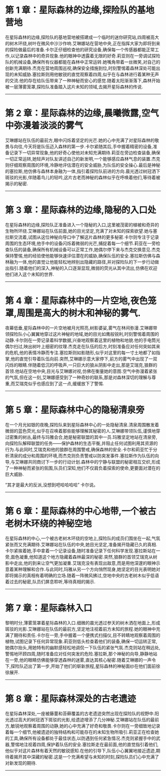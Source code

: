 # 第 1 章：星际森林的边缘,探险队的基地营地

在星际森林的边缘,探险队的基地营地被搭建成一个临时的迷你研究站,四周被高大的树木环绕,树叶在微风中沙沙作响.艾琳娜站在营地中央,正在指挥大家为即将到来的探险做最后的准备.卡尔正仔细检查他的研究设备,确保每一个传感器都能正常工作,以记录森林中的奇异现象.他的眼神中透露着无限的好奇.莉亚则在一旁调试探险队的机械设备,确保所有仪器都能在森林中正常运转.她嘴角带着一丝微笑,对自己的创新充满期待.杰克在营地周围巡视,确保安全措施到位,时刻警惕着森林深处可能出现的未知威胁.塞拉斯则用他敏锐的直觉观察着四周,似乎在与森林进行着某种无声的交流.他的存在给队伍带来了一种神秘而安心的感觉.随着太阳渐渐落下,森林开始被一层薄雾笼罩,探险队准备踏入这片未知的领域,去揭开星际森林的传说.

--------------------------------------------------

# 第 2 章：星际森林的边缘,晨曦微露,空气中弥漫着淡淡的雾气

艾琳娜站在队伍的最前方,眼中闪烁着坚定的光芒.她的心中充满了对星际森林的敬畏与向往,今天将是队伍迈入森林的第一步.卡尔紧随其后,手中握着精密的设备,准备记录下一切异常现象,他的好奇心使他对未知充满期待.莉亚在旁边检查装备,确保一切正常运转,她轻声对队友讲述自己的新发明,一个能够感应森林气息的装置.杰克则仔细观察周围的环境,冷静地评估潜在的安全威胁,为队伍的安全操心.最后是神秘的塞拉斯,他仿佛与森林本身融为一体,指引着探险队前进的方向.晨光透过树冠洒下斑驳的光影,伴随着鸟儿的轻吟,这片古老而神秘的森林似乎在呼唤着他们,等待着被揭示的秘密.

--------------------------------------------------

# 第 3 章：星际森林的边缘,隐秘的入口处

在星际森林的边缘,探险队正准备进入一个隐秘的入口,这里被茂密的植被和奇异的生物所环绕.艾琳娜站在队伍前面,她的目光坚定,充满了对未知的探索欲望.她与塞拉斯交流着,试图从这位神秘向导口中了解这片森林的更多秘密.卡尔则专注于记录周围的生态环境,他手中的设备闪烁着微弱的光芒,捕捉着每一个细节.莉亚在一旁检查队伍的装备,确保所有机械设备可以正常工作,她偶尔停下来与杰克交换意见.杰克保持警惕,他的经验使他能够快速评估潜在的威胁,确保队伍的安全.塞拉斯仿佛与森林融为一体,他的直觉让他能轻松地辨别出隐藏的路径,并对探险队的下一步行动做出指引.随着他们的深入,神秘的入口逐渐显现,微弱的荧光从其中流出,仿佛在欢迎他们进入这个未知的世界.

--------------------------------------------------

# 第 4 章：星际森林中的一片空地,夜色笼罩,周围是高大的树木和神秘的雾气.

夜幕低垂,星际森林中的一片空地被月光照亮,树影婆娑,雾气在林间弥漫.艾琳娜带领探险队小心翼翼地穿过这片神秘的地域,她的目光如鹰般锐利,时刻警惕着周围的动静.卡尔则在一旁记录着科学数据,兴奋地观察着这里的植物和地貌.他的手电筒光偶尔扫过,映出树叶上细密的纹理.杰克走在队伍的后方,时刻准备应对任何突如其来的危机,他的表情冷静而专注.塞拉斯则如影随形,似乎对这里的每一寸土地都了如指掌,他的直觉引导着队伍向前.突然,艾琳娜示意大家停下,前方的雾气中出现了一双闪烁的眼睛.伴随着低沉的呼吸声,一只巨大的狼从阴影中走出,那是艾瑞克,狼群的首领.他站在空地中央,目光与艾琳娜对视,仿佛在衡量她的意图.空气中弥漫着紧张的气氛,但在这一刻,艾琳娜感受到了一种奇妙的联系,那是对森林深切的理解与尊重,而艾瑞克似乎也感应到了这一点,缓缓放下了警惕.

--------------------------------------------------

# 第 5 章：星际森林中心的隐秘清泉旁

在一个月光如银的夜晚,探险队来到星际森林中心的一处隐秘清泉.清泉周围散发着微弱的蓝色荧光,似乎在召唤着那些能够理解其秘密的人.艾琳娜带领队伍,谨慎地穿过密集的树丛,最终与玛雅会合,她是秘密联盟的其中一员.玛雅坚定地站在清泉旁,向探险队解释联盟的任务——保护森林的生态平衡,并阻止任何试图利用其资源的行为.与此同时,艾瑞克和他的狼群在周围警戒,确保森林的安全.卡尔和莉亚忙于分析清泉的成分和周围的环境,而杰克则负责警戒以防突发事件.塞拉斯作为队伍的向导,与艾琳娜共同商讨下一步的行动计划.森林中的宁静与联盟的秘密相互交织,形成了一种神秘而紧张的氛围,队员们深知,他们不仅肩负着探索的使命,更要面对潜在的巨大威胁.

“其才是最大的反派,没想到吧哈哈哈哈” 卡尔说。

--------------------------------------------------

# 第 6 章：星际森林的中心地带,一个被古老树木环绕的神秘空地

在星际森林的中心,一个被古老树木环绕的空地上,探险队的成员们围坐在一起,气氛紧张而又充满期待.艾琳娜站在队伍的中央,她目光坚定,准备揭开隐藏已久的真相.卡尔紧挨着她,手中拿着一个记录设备,随时准备记录下任何科学发现.塞拉斯站在一旁,面色凝重,他知道这个地方隐藏着森林最深的秘密.突然,狼群的首领艾瑞克从树影中走出,他的到来让空气更加凝重.艾瑞克没有表现出敌意,而是用他深邃的眼神示意着某种理解和合作.与此同时,玛雅从另一个方向悄然现身,她坚定的目光表明她对即将揭示的真相有着明确的立场.随着一阵微风拂过,空地中央的古老树木似乎低语着过去的秘密,队员们屏息聆听,等待真相的揭示.

--------------------------------------------------

# 第 7 章：星际森林入口

黎明时分,薄雾笼罩着星际森林的入口.细微的晨光透过参天的树木洒在地面上,形成斑驳的光影.艾琳娜站在队伍的最前方,坚定地注视着前方未知的旅程.她的眼神中充满了期待和责任.卡尔在一旁,手中握着一个便携式扫描仪,目不转睛地观察着周围的植物,试图记录下任何异常现象.莉亚则低头检查着他们的装备,确保一切运转正常,她偶尔抬头,用她特有的幽默感轻松地调侃一下队伍的紧张气氛.杰克则站在稍远处,警惕地环顾四周,随时准备应对任何突发的危险.塞拉斯,那个神秘的向导,静静地站在一旁,他的眼睛仿佛能够穿透森林的迷雾,直达其核心秘密.随着艾琳娜的一声令下,探险队迈出了第一步,开始了他们的崭新旅程,星际森林的神秘面纱在他们面前徐徐展开.

--------------------------------------------------

# 第 8 章：星际森林深处的古老遗迹

在星际森林深处,一座被藤蔓和苔藓覆盖的古老遗迹突然出现在探险队的视野中.阳光透过高大的树冠洒下斑驳的光影,给遗迹增添了几分神秘.艾琳娜站在队伍的最前方,敏锐地观察着周围的动静,她的心中充满了好奇和敬畏.卡尔则在一旁细致地记录着每一个细节,他被遗迹的独特结构和可能存在的未知生物所吸引.莉亚正在检查她的工具,确保所有设备都处于最佳状态,以防遇到任何紧急情况.杰克则紧握手中的武器,警惕地注视着四周,保护着队伍的安全.塞拉斯走在最前面,他的直觉指引着他们,他似乎对这片森林有着天然的敏锐感知.在他的引导下,队伍小心翼翼地接近遗迹,期待着揭开其中深藏的秘密.这是一个充满希望与未知的时刻,探险队员们心中充满了对新发现的期待.

--------------------------------------------------

